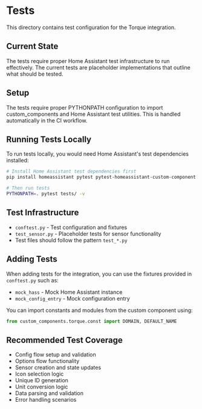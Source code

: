# Tests

This directory contains test configuration for the Torque integration.

## Current State

The tests require proper Home Assistant test infrastructure to run effectively. The current tests are placeholder implementations that outline what should be tested.

## Setup

The tests require proper PYTHONPATH configuration to import custom_components and Home Assistant test utilities. This is handled automatically in the CI workflow.

## Running Tests Locally

To run tests locally, you would need Home Assistant's test dependencies installed:

```bash
# Install Home Assistant test dependencies first
pip install homeassistant pytest pytest-homeassistant-custom-component

# Then run tests
PYTHONPATH=. pytest tests/ -v
```

## Test Infrastructure

- `conftest.py` - Test configuration and fixtures
- `test_sensor.py` - Placeholder tests for sensor functionality
- Test files should follow the pattern `test_*.py`

## Adding Tests

When adding tests for the integration, you can use the fixtures provided in `conftest.py` such as:

- `mock_hass` - Mock Home Assistant instance
- `mock_config_entry` - Mock configuration entry

You can import constants and modules from the custom component using:

```python
from custom_components.torque.const import DOMAIN, DEFAULT_NAME
```

## Recommended Test Coverage

- Config flow setup and validation
- Options flow functionality
- Sensor creation and state updates
- Icon selection logic
- Unique ID generation
- Unit conversion logic
- Data parsing and validation
- Error handling scenarios
